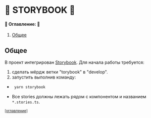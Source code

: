 # 📗 STORYBOOK 📕

#### :memo: Оглавление: :memo:

1. [Общее](#общее)

## Общее

В проект интегрирован [Storybook](https://storybook.js.org/). Для начала работы требуется:

1. сделать мёрдж ветки "torybook" в "develop".
2. запустить выполнив команду:

- ```bash
   yarn storybook
  ```
- Все stories должны лежать рядом с компонентом и названием `*.stories.ts`.

<sup>[[оглавление]](#оглавление)</sup>
